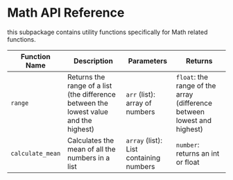 # Math API Reference

this subpackage contains utility functions specifically for Math related functions.

| Function Name | Description                                                       | Parameters             | Returns          |
|---------------|-------------------------------------------------------------------|------------------------|------------------|
| `range` | Returns the range of a list (the difference between the lowest value and the highest) | `arr` (list): array of numbers | `float`: the range of the array (difference between lowest and highest) | `median` | Finds the median (middle value) from a list of numbers | `arr` (list): the list that contains the numbers | `float`: the median (or middle) value from that list |
| `calculate_mean` | Calculates the mean of all the numbers in a list                  | `array` (list): List containing numbers | `number`: returns an int or float |
